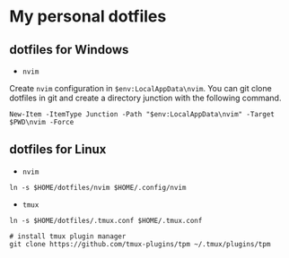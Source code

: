 # My personal dotfiles

## dotfiles for Windows

* `nvim`

Create `nvim` configuration in `$env:LocalAppData\nvim`. You can git clone dotfiles in git and create a directory junction with the following command.

```pwsh
New-Item -ItemType Junction -Path "$env:LocalAppData\nvim" -Target $PWD\nvim -Force
```

## dotfiles for Linux

* `nvim`

```shell
ln -s $HOME/dotfiles/nvim $HOME/.config/nvim
```

* `tmux`

```shell
ln -s $HOME/dotfiles/.tmux.conf $HOME/.tmux.conf

# install tmux plugin manager
git clone https://github.com/tmux-plugins/tpm ~/.tmux/plugins/tpm

```
